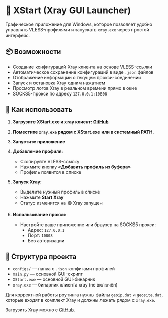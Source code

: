 # 🧭 XStart (Xray GUI Launcher)

Графическое приложение для Windows, которое позволяет удобно управлять VLESS-профилями и запускать `xray.exe` через простой интерфейс.

## 📦 Возможности

- Создание конфигураций Xray клиента на основе VLESS-ссылки
- Автоматическое сохранение конфигураций в виде `.json` файлов
- Отображение информации о текущем прокси-соединении
- Запуск и остановка Xray одним нажатием
- Просмотр логов Xray в реальном времени прямо в окне
- SOCKS5-прокси по адресу `127.0.0.1:10808`

## 🚀 Как использовать

1. **Загрузите XStart.exe и xray клиент: [GitHub](https://github.com/XTLS/Xray-core/releases)**
2. **Поместите `xray.exe` рядом с XStart.exe или в системный PATH.**
3. **Запустите приложение**
4. **Добавление профиля:**
   - Скопируйте VLESS-ссылку
   - Нажмите кнопку **«Добавить профиль из буфера»**
   - Профиль появится в списке

5. **Запуск Xray:**
   - Выделите нужный профиль в списке
   - Нажмите **Start Xray**
   - Статус изменится на 🟢 Xray запущен

6. **Использование прокси:**
   - Настройте ваше приложение или браузер на SOCKS5 прокси:
     - Адрес: `127.0.0.1`
     - Порт: `10808`
     - Без авторизации

## 📁 Структура проекта

- `configs/` — папка с `.json` конфигами профилей
- `main.py` — основной GUI-скрипт
- `XStart.exe` — основной GUI-бинарник
- `xray.exe` — бинарник клиента xray (не включён)

Для корректной работы роутинга нужны файлы `geoip.dat` и `geosite.dat`, которые входят в комплект Xray и должны лежать рядом с `xray.exe`.

Загрузить Xray можно с [GitHub](https://github.com/XTLS/Xray-core/releases).
